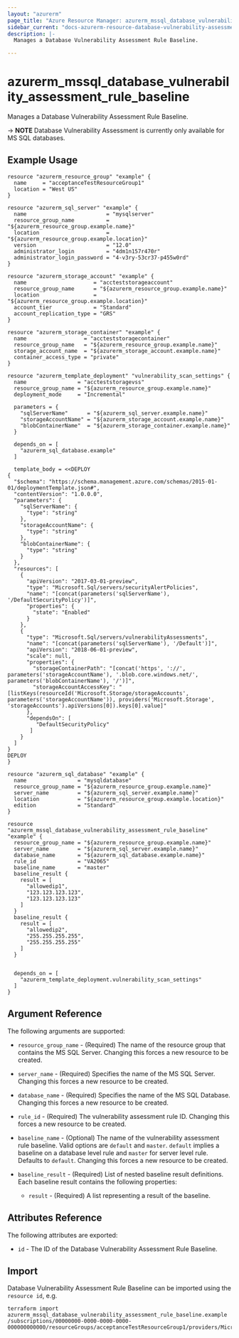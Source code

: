 ```yaml
---
layout: "azurerm"
page_title: "Azure Resource Manager: azurerm_mssql_database_vulnerability_assessment_rule_baseline"
sidebar_current: "docs-azurerm-resource-database-vulnerability-assessment-rule-baseline-x"
description: |-
  Manages a Database Vulnerability Assessment Rule Baseline.

---
```


# azurerm_mssql_database_vulnerability_assessment_rule_baseline

Manages a Database Vulnerability Assessment Rule Baseline.

-> **NOTE** Database Vulnerability Assessment is currently only available for MS SQL databases.

## Example Usage

```hcl
resource "azurerm_resource_group" "example" {
  name     = "acceptanceTestResourceGroup1"
  location = "West US"
}

resource "azurerm_sql_server" "example" {
  name                         = "mysqlserver"
  resource_group_name          = "${azurerm_resource_group.example.name}"
  location                     = "${azurerm_resource_group.example.location}"
  version                      = "12.0"
  administrator_login          = "4dm1n157r470r"
  administrator_login_password = "4-v3ry-53cr37-p455w0rd"
}

resource "azurerm_storage_account" "example" {
  name                     = "accteststorageaccount"
  resource_group_name      = "${azurerm_resource_group.example.name}"
  location                 = "${azurerm_resource_group.example.location}"
  account_tier             = "Standard"
  account_replication_type = "GRS"
}

resource "azurerm_storage_container" "example" {
  name                  = "accteststoragecontainer"
  resource_group_name   = "${azurerm_resource_group.example.name}"
  storage_account_name  = "${azurerm_storage_account.example.name}"
  container_access_type = "private"
}

resource "azurerm_template_deployment" "vulnerability_scan_settings" {
  name                = "accteststoragevss"
  resource_group_name = "${azurerm_resource_group.example.name}"
  deployment_mode     = "Incremental"

  parameters = {
    "sqlServerName"      = "${azurerm_sql_server.example.name}"
    "storageAccountName" = "${azurerm_storage_account.example.name}"
    "blobContainerName"  = "${azurerm_storage_container.example.name}"
  }

  depends_on = [
    "azurerm_sql_database.example"
  ]

  template_body = <<DEPLOY
{
  "$schema": "https://schema.management.azure.com/schemas/2015-01-01/deploymentTemplate.json#",
  "contentVersion": "1.0.0.0",
  "parameters": {
    "sqlServerName": {
      "type": "string"
    },
    "storageAccountName": {
      "type": "string"
    },
    "blobContainerName": {
      "type": "string"
    }
  },
  "resources": [
    {
      "apiVersion": "2017-03-01-preview",
      "type": "Microsoft.Sql/servers/securityAlertPolicies",
      "name": "[concat(parameters('sqlServerName'), '/DefaultSecurityPolicy')]",
      "properties": {
        "state": "Enabled"
      }
    },
    {
      "type": "Microsoft.Sql/servers/vulnerabilityAssessments",
      "name": "[concat(parameters('sqlServerName'), '/Default')]",
      "apiVersion": "2018-06-01-preview",
      "scale": null,
      "properties": {
        "storageContainerPath": "[concat('https', '://', parameters('storageAccountName'), '.blob.core.windows.net/', parameters('blobContainerName'), '/')]",
        "storageAccountAccessKey": "[listKeys(resourceId('Microsoft.Storage/storageAccounts', parameters('storageAccountName')), providers('Microsoft.Storage', 'storageAccounts').apiVersions[0]).keys[0].value]"
      },
      "dependsOn": [
         "DefaultSecurityPolicy"
       ]
    }
  ]
}
DEPLOY
}

resource "azurerm_sql_database" "example" {
  name                = "mysqldatabase"
  resource_group_name = "${azurerm_resource_group.example.name}"
  server_name         = "${azurerm_sql_server.example.name}"
  location            = "${azurerm_resource_group.example.location}"
  edition             = "Standard"
}

resource "azurerm_mssql_database_vulnerability_assessment_rule_baseline" "example" {
  resource_group_name = "${azurerm_resource_group.example.name}"
  server_name         = "${azurerm_sql_server.example.name}"
  database_name       = "${azurerm_sql_database.example.name}"
  rule_id             = "VA2065"
  baseline_name       = "master"
  baseline_result {
    result = [
      "allowedip1",
      "123.123.123.123",
      "123.123.123.123"
    ]
  }
  baseline_result {
    result = [
      "allowedip2",
      "255.255.255.255",
      "255.255.255.255"
    ]
  }


  depends_on = [
    "azurerm_template_deployment.vulnerability_scan_settings"
  ]
}
```

## Argument Reference

The following arguments are supported:

* `resource_group_name` - (Required) The name of the resource group that contains the MS SQL Server. Changing this forces a new resource to be created.

* `server_name` - (Required) Specifies the name of the MS SQL Server. Changing this forces a new resource to be created.

* `database_name` - (Required) Specifies the name of the MS SQL Database. Changing this forces a new resource to be created.

* `rule_id` - (Required) The vulnerability assessment rule ID. Changing this forces a new resource to be created.
    
* `baseline_name` - (Optional) The name of the vulnerability assessment rule baseline. Valid options are `default` and `master`. `default` implies a baseline on a database level rule and `master` for server level rule. Defaults to `default`. Changing this forces a new resource to be created.

* `baseline_result` - (Required) List of nested baseline result definitions. Each baseline result contains the following properties:

  * `result` - (Required) A list representing a result of the baseline.


## Attributes Reference

The following attributes are exported:

* `id` - The ID of the Database Vulnerability Assessment Rule Baseline.

## Import

Database Vulnerability Assessment Rule Baseline can be imported using the `resource id`, e.g.

```shell
terraform import azurerm_mssql_database_vulnerability_assessment_rule_baseline.example  /subscriptions/00000000-0000-0000-0000-000000000000/resourceGroups/acceptanceTestResourceGroup1/providers/Microsoft.Sql/servers/mysqlserver47547/databases/mysqldatabase/vulnerabilityAssessments/Default/rules/VA2065/baselines/master 
```


